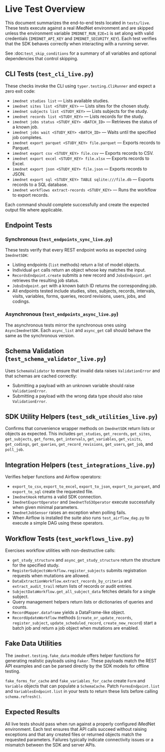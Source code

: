 # Live Test Overview

This document summarizes the end-to-end tests located in `tests/live`. These tests execute against a
real iMedNet environment and are skipped unless the environment variable `IMEDNET_RUN_E2E=1` is set
along with valid credentials (`IMEDNET_API_KEY` and `IMEDNET_SECURITY_KEY`). Each test verifies that
the SDK behaves correctly when interacting with a running server.

See :doc:`test_skip_conditions` for a summary of all variables and optional
dependencies that control skipping.

## CLI Tests (`test_cli_live.py`)

These checks invoke the CLI using `typer.testing.CliRunner` and expect a zero exit code:

- `imednet studies list` — Lists available studies.
- `imednet sites list <STUDY_KEY>` — Lists sites for the chosen study.
- `imednet subjects list <STUDY_KEY>` — Lists subjects for the study.
- `imednet records list <STUDY_KEY>` — Lists records for the study.
- `imednet jobs status <STUDY_KEY> <BATCH_ID>` — Retrieves the status of a known job.
- `imednet jobs wait <STUDY_KEY> <BATCH_ID>` — Waits until the specified job completes.
- `imednet export parquet <STUDY_KEY> file.parquet` — Exports records to Parquet.
- `imednet export csv <STUDY_KEY> file.csv` — Exports records to CSV.
- `imednet export excel <STUDY_KEY> file.xlsx` — Exports records to Excel.
- `imednet export json <STUDY_KEY> file.json` — Exports records to JSON.
- `imednet export sql <STUDY_KEY> TABLE sqlite:///file.db` — Exports records to a SQL database.
- `imednet workflows extract-records <STUDY_KEY>` — Runs the workflow to export records.

Each command should complete successfully and create the expected output file where applicable.

## Endpoint Tests

### Synchronous (`test_endpoints_sync_live.py`)

These tests verify that every REST endpoint works as expected using `ImednetSDK`:

- Listing endpoints (`list` methods) return a list of model objects.
- Individual `get` calls return an object whose key matches the input.
- `RecordsEndpoint.create` submits a new record and `JobsEndpoint.get` retrieves the resulting job
status.
- `JobsEndpoint.get` with a known batch ID returns the corresponding job.
- All endpoints tested include studies, sites, subjects, records, intervals, visits, variables,
forms, queries, record revisions, users, jobs, and codings.

### Asynchronous (`test_endpoints_async_live.py`)

The asynchronous tests mirror the synchronous ones using `AsyncImednetSDK`. Each `async_list` and
`async_get` call should behave the same as the synchronous version.

## Schema Validation (`test_schema_validator_live.py`)

Uses `SchemaValidator` to ensure that invalid data raises `ValidationError` and that schemas are
cached correctly:

- Submitting a payload with an unknown variable should raise `ValidationError`.
- Submitting a payload with the wrong data type should also raise `ValidationError`.

## SDK Utility Helpers (`test_sdk_utilities_live.py`)

Confirms that convenience wrapper methods on `ImednetSDK` return lists or objects as expected. This
includes `get_studies`, `get_records`, `get_sites`, `get_subjects`, `get_forms`, `get_intervals`,
`get_variables`, `get_visits`, `get_codings`, `get_queries`, `get_record_revisions`, `get_users`,
`get_job`, and `poll_job`.

## Integration Helpers (`test_integrations_live.py`)

Verifies helper functions and Airflow operators:

- `export_to_csv`, `export_to_excel`, `export_to_json`, `export_to_parquet`, and `export_to_sql`
create the requested file.
- `ImednetHook` returns a valid SDK connection.
- `ImednetExportOperator` and `ImednetToS3Operator` execute successfully when given minimal
parameters.
- `ImednetJobSensor` raises an exception when polling fails.
- When Airflow is installed the suite also runs `test_airflow_dag.py` to execute
  a simple DAG using these operators.

## Workflow Tests (`test_workflows_live.py`)

Exercises workflow utilities with non-destructive calls:

- `get_study_structure` and `async_get_study_structure` return the structure for the specified
study.
- `RegisterSubjectsWorkflow.register_subjects` submits registration requests when mutations are
allowed.
- `DataExtractionWorkflow.extract_records_by_criteria` and `extract_audit_trail` return lists of
records or audit entries.
- `SubjectDataWorkflow.get_all_subject_data` fetches details for a single subject.
- Query management helpers return lists or dictionaries of queries and counts.
- `RecordMapper.dataframe` yields a DataFrame-like object.
- `RecordUpdateWorkflow` methods (`create_or_update_records`, `register_subject`,
`update_scheduled_record`, `create_new_record`) start a batch job and return a job object when
mutations are enabled.

## Fake Data Utilities

The `imednet.testing.fake_data` module offers helper functions for generating
realistic payloads using `Faker`. These payloads match the REST API examples and
can be parsed directly by the SDK models for offline testing.

`fake_forms_for_cache` and `fake_variables_for_cache` create
`Form` and `Variable` objects that can populate a
`SchemaCache`. Patch `FormsEndpoint.list` and `VariablesEndpoint.list`
in your tests to return these lists before calling
`schema.refresh()`.

## Expected Results

All live tests should pass when run against a properly configured iMedNet environment. Each test
ensures that API calls succeed without raising exceptions and that any created files or returned
objects match the requested parameters. Failures typically indicate connectivity issues or a
mismatch between the SDK and server APIs.

